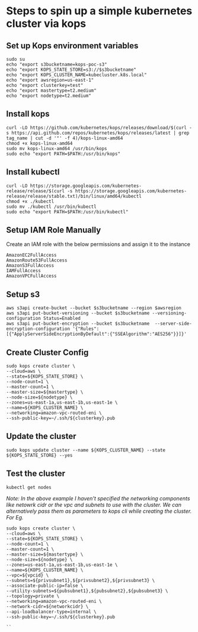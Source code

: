 # Steps to spin up a simple kubernetes cluster via kops


## Set up Kops environment variables

```
sudo su
echo "export s3bucketname=kops-poc-s3"
echo "export KOPS_STATE_STORE=s3://$s3bucketname"
echo "export KOPS_CLUSTER_NAME=kubecluster.k8s.local"
echo "export awsregion=us-east-1"
echo "export clusterkey=test"
echo "export mastertype=t2.medium"
echo "export nodetype=t2.medium"
```


## Install kops

```
curl -LO https://github.com/kubernetes/kops/releases/download/$(curl -s https://api.github.com/repos/kubernetes/kops/releases/latest | grep tag_name | cut -d '"' -f 4)/kops-linux-amd64
chmod +x kops-linux-amd64
sudo mv kops-linux-amd64 /usr/bin/kops
sudo echo "export PATH=$PATH:/usr/bin/kops"
```

## Install kubectl

```
curl -LO https://storage.googleapis.com/kubernetes-release/release/$(curl -s https://storage.googleapis.com/kubernetes-release/release/stable.txt)/bin/linux/amd64/kubectl
chmod +x ./kubectl
sudo mv ./kubectl /usr/bin/kubectl
sudo echo "export PATH=$PATH:/usr/bin/kubectl"
```

## Setup IAM Role Manually
Create an IAM role with the below permissions and assign it to the instance

```
AmazonEC2FullAccess
AmazonRoute53FullAccess
AmazonS3FullAccess
IAMFullAccess
AmazonVPCFullAccess
```

## Setup s3

```
aws s3api create-bucket --bucket $s3bucketname --region $awsregion
aws s3api put-bucket-versioning --bucket $s3bucketname --versioning-configuration Status=Enabled
aws s3api put-bucket-encryption --bucket $s3bucketname  --server-side-encryption-configuration '{"Rules":[{"ApplyServerSideEncryptionByDefault":{"SSEAlgorithm":"AES256"}}]}'
```

## Create Cluster Config

```
sudo kops create cluster \
--cloud=aws \
--state=${KOPS_STATE_STORE} \
--node-count=1 \
--master-count=1 \
--master-size=${mastertype} \
--node-size=${nodetype} \
--zones=us-east-1a,us-east-1b,us-east-1e \
--name=${KOPS_CLUSTER_NAME} \
--networking=amazon-vpc-routed-eni \
--ssh-public-key=~/.ssh/${clusterkey}.pub
```

## Update the cluster

```
sudo kops update cluster --name ${KOPS_CLUSTER_NAME} --state ${KOPS_STATE_STORE} --yes
```

## Test the cluster

```
kubectl get nodes
```

*Note: In the above example I haven't specified the networking components like netowrk cidr or the vpc and subnets to use with the cluster. We can alternatively pass them as parameters to kops cli while creating the cluster. For Eg.*

```
sudo kops create cluster \
--cloud=aws \
--state=${KOPS_STATE_STORE} \
--node-count=1 \
--master-count=1 \
--master-size=${mastertype} \
--node-size=${nodetype} \
--zones=us-east-1a,us-east-1b,us-east-1e \
--name=${KOPS_CLUSTER_NAME} \
--vpc=${vpcid} \
--subnets=${privsubnet1},${privsubnet2},${privsubnet3} \
--associate-public-ip=false \
--utility-subnets=${pubsubnet1},${pubsubnet2},${pubsubnet3} \
--topology=private \
--networking=amazon-vpc-routed-eni \
--network-cidr=${networkcidr} \
--api-loadbalancer-type=internal \
--ssh-public-key=~/.ssh/${clusterkey}.pub

``
